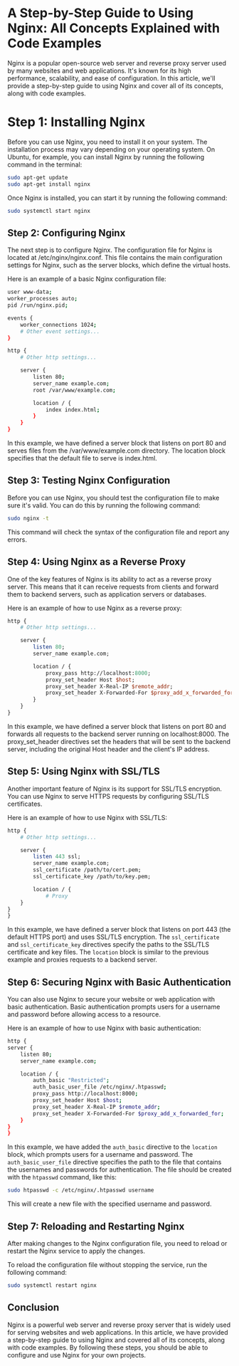 # A Step-by-Step Guide to Using Nginx: All Concepts Explained with Code Examples

Nginx is a popular open-source web server and reverse proxy server used by many websites and web applications. It's known for its high performance, scalability, and ease of configuration. In this article, we'll provide a step-by-step guide to using Nginx and cover all of its concepts, along with code examples.

# Step 1: Installing Nginx

Before you can use Nginx, you need to install it on your system. The installation process may vary depending on your operating system. On Ubuntu, for example, you can install Nginx by running the following command in the terminal:

```sh
sudo apt-get update
sudo apt-get install nginx
```

Once Nginx is installed, you can start it by running the following command:

```sh
sudo systemctl start nginx

```

## Step 2: Configuring Nginx

The next step is to configure Nginx. The configuration file for Nginx is located at /etc/nginx/nginx.conf. This file contains the main configuration settings for Nginx, such as the server blocks, which define the virtual hosts.

Here is an example of a basic Nginx configuration file:

```sh
user www-data;
worker_processes auto;
pid /run/nginx.pid;

events {
    worker_connections 1024;
    # Other event settings...
}

http {
    # Other http settings...

    server {
        listen 80;
        server_name example.com;
        root /var/www/example.com;

        location / {
            index index.html;
        }
    }
}
```

In this example, we have defined a server block that listens on port 80 and serves files from the /var/www/example.com directory. The location block specifies that the default file to serve is index.html.

## Step 3: Testing Nginx Configuration

Before you can use Nginx, you should test the configuration file to make sure it's valid. You can do this by running the following command:

```sh
sudo nginx -t
```

This command will check the syntax of the configuration file and report any errors.

## Step 4: Using Nginx as a Reverse Proxy

One of the key features of Nginx is its ability to act as a reverse proxy server. This means that it can receive requests from clients and forward them to backend servers, such as application servers or databases.

Here is an example of how to use Nginx as a reverse proxy:

```perl
http {
    # Other http settings...

    server {
        listen 80;
        server_name example.com;

        location / {
            proxy_pass http://localhost:8000;
            proxy_set_header Host $host;
            proxy_set_header X-Real-IP $remote_addr;
            proxy_set_header X-Forwarded-For $proxy_add_x_forwarded_for;
        }
    }
}
```

In this example, we have defined a server block that listens on port 80 and forwards all requests to the backend server running on localhost:8000. The proxy_set_header directives set the headers that will be sent to the backend server, including the original Host header and the client's IP address.

## Step 5: Using Nginx with SSL/TLS

Another important feature of Nginx is its support for SSL/TLS encryption. You can use Nginx to serve HTTPS requests by configuring SSL/TLS certificates.

Here is an example of how to use Nginx with SSL/TLS:

```perl
http {
    # Other http settings...

    server {
        listen 443 ssl;
        server_name example.com;
        ssl_certificate /path/to/cert.pem;
        ssl_certificate_key /path/to/key.pem;

        location / {
            # Proxy
    }
}
}
```

In this example, we have defined a server block that listens on port 443 (the default HTTPS port) and uses SSL/TLS encryption. The `ssl_certificate` and `ssl_certificate_key` directives specify the paths to the SSL/TLS certificate and key files. The `location` block is similar to the previous example and proxies requests to a backend server.

## Step 6: Securing Nginx with Basic Authentication

You can also use Nginx to secure your website or web application with basic authentication. Basic authentication prompts users for a username and password before allowing access to a resource.

Here is an example of how to use Nginx with basic authentication:

```sh
http {
server {
    listen 80;
    server_name example.com;

    location / {
        auth_basic "Restricted";
        auth_basic_user_file /etc/nginx/.htpasswd;
        proxy_pass http://localhost:8000;
        proxy_set_header Host $host;
        proxy_set_header X-Real-IP $remote_addr;
        proxy_set_header X-Forwarded-For $proxy_add_x_forwarded_for;
    }
}
}
```

In this example, we have added the `auth_basic` directive to the `location` block, which prompts users for a username and password. The `auth_basic_user_file` directive specifies the path to the file that contains the usernames and passwords for authentication. The file should be created with the `htpasswd` command, like this:

```sh
sudo htpasswd -c /etc/nginx/.htpasswd username
```

This will create a new file with the specified username and password.

## Step 7: Reloading and Restarting Nginx

After making changes to the Nginx configuration file, you need to reload or restart the Nginx service to apply the changes.

To reload the configuration file without stopping the service, run the following command:

```sh
sudo systemctl restart nginx
```

## Conclusion

Nginx is a powerful web server and reverse proxy server that is widely used for serving websites and web applications. In this article, we have provided a step-by-step guide to using Nginx and covered all of its concepts, along with code examples. By following these steps, you should be able to configure and use Nginx for your own projects.
